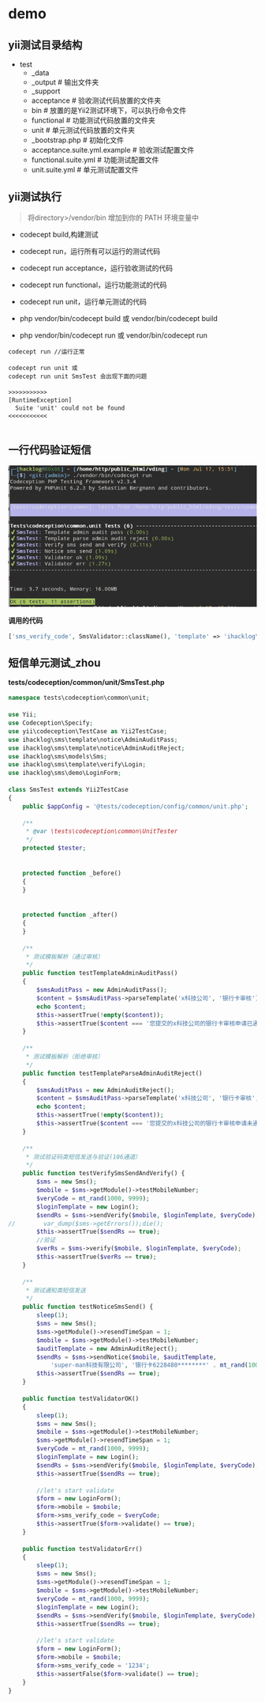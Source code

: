 # demo

## yii测试目录结构
- test
    - _data
    - _output # 输出文件夹 
    - _support
    - acceptance # 验收测试代码放置的文件夹
    - bin # 放置的是Yii2测试环境下，可以执行命令文件
    - functional # 功能测试代码放置的文件夹
    - unit  # 单元测试代码放置的文件夹
    - _bootstrap.php # 初始化文件
    - acceptance.suite.yml.example  # 验收测试配置文件
    - functional.suite.yml # 功能测试配置文件
    - unit.suite.yml  # 单元测试配置文件

## yii测试执行
> 将directory>/vendor/bin 增加到你的 PATH 环境变量中
- codecept build,构建测试
- codecept run，运行所有可以运行的测试代码
- codecept run acceptance，运行验收测试的代码
- codecept run functional，运行功能测试的代码
- codecept run unit，运行单元测试的代码

- php vendor/bin/codecept build 或 vendor/bin/codecept build
- php vendor/bin/codecept run 或 vendor/bin/codecept run

```
codecept run //运行正常

codecept run unit 或
codecept run unit SmsTest 会出现下面的问题

>>>>>>>>>>>
[RuntimeException]
  Suite 'unit' could not be found
<<<<<<<<<<<


```
## 一行代码验证短信

![](images/sms.png)

**调用的代码**
```php
['sms_verify_code', SmsValidator::className(), 'template' => 'ihacklog\sms\template\verify\Login', 'mobileNumberAttribute' => 'mobile'],
```

## 短信单元测试_zhou
**tests/codeception/common/unit/SmsTest.php**
```php
namespace tests\codeception\common\unit;

use Yii;
use Codeception\Specify;
use yii\codeception\TestCase as Yii2TestCase;
use ihacklog\sms\template\notice\AdminAuditPass;
use ihacklog\sms\template\notice\AdminAuditReject;
use ihacklog\sms\models\Sms;
use ihacklog\sms\template\verify\Login;
use ihacklog\sms\demo\LoginForm;

class SmsTest extends Yii2TestCase
{
    public $appConfig = '@tests/codeception/config/common/unit.php';

    /**
     * @var \tests\codeception\common\UnitTester
     */
    protected $tester;


    protected function _before()
    {
    }


    protected function _after()
    {
    }

    /**
     * 测试模板解析（通过审核）
     */
    public function testTemplateAdminAuditPass()
    {
        $smsAuditPass = new AdminAuditPass();
        $content = $smsAuditPass->parseTemplate('x科技公司', '银行卡审核');
        echo $content;
        $this->assertTrue(!empty($content));
        $this->assertTrue($content === '您提交的x科技公司的银行卡审核申请已通过审核。');
    }

    /**
     * 测试模板解析（拒绝审核）
     */
    public function testTemplateParseAdminAuditReject()
    {
        $smsAuditPass = new AdminAuditReject();
        $content = $smsAuditPass->parseTemplate('x科技公司', '银行卡审核', '信息不完整');
        echo $content;
        $this->assertTrue(!empty($content));
        $this->assertTrue($content === '您提交的x科技公司的银行卡审核申请未通过审核，拒绝原因：信息不完整。');
    }

    /**
     * 测试验证码类短信发送与验证(106通道）
     */
    public function testVerifySmsSendAndVerify() {
        $sms = new Sms();
        $mobile = $sms->getModule()->testMobileNumber;
        $veryCode = mt_rand(1000, 9999);
        $loginTemplate = new Login();
        $sendRs = $sms->sendVerify($mobile, $loginTemplate, $veryCode);
//        var_dump($sms->getErrors());die();
        $this->assertTrue($sendRs == true);
        //验证
        $verRs = $sms->verify($mobile, $loginTemplate, $veryCode);
        $this->assertTrue($verRs == true);
    }

    /**
     * 测试通知类短信发送
     */
    public function testNoticeSmsSend() {
        sleep(1);
        $sms = new Sms();
        $sms->getModule()->resendTimeSpan = 1;
        $mobile = $sms->getModule()->testMobileNumber;
        $auditTemplate = new AdminAuditReject();
        $sendRs = $sms->sendNotice($mobile, $auditTemplate,
            'super-man科技有限公司', '银行卡6228480********' . mt_rand(1000, 9999) . '审核', '资料不全');
        $this->assertTrue($sendRs == true);
    }

    public function testValidatorOK()
    {
        sleep(1);
        $sms = new Sms();
        $mobile = $sms->getModule()->testMobileNumber;
        $sms->getModule()->resendTimeSpan = 1;
        $veryCode = mt_rand(1000, 9999);
        $loginTemplate = new Login();
        $sendRs = $sms->sendVerify($mobile, $loginTemplate, $veryCode);
        $this->assertTrue($sendRs == true);

        //let's start validate
        $form = new LoginForm();
        $form->mobile = $mobile;
        $form->sms_verify_code = $veryCode;
        $this->assertTrue($form->validate() == true);
    }

    public function testValidatorErr()
    {
        sleep(1);
        $sms = new Sms();
        $sms->getModule()->resendTimeSpan = 1;
        $mobile = $sms->getModule()->testMobileNumber;
        $veryCode = mt_rand(1000, 9999);
        $loginTemplate = new Login();
        $sendRs = $sms->sendVerify($mobile, $loginTemplate, $veryCode);
        $this->assertTrue($sendRs == true);

        //let's start validate
        $form = new LoginForm();
        $form->mobile = $mobile;
        $form->sms_verify_code = '1234';
        $this->assertFalse($form->validate() == true);
    }
}

```
